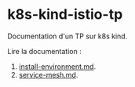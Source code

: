 # k8s-kind-istio-tp
Documentation d'un TP sur k8s kind.

Lire la documentation :

1. [install-environment.md](documentation/install-environment.md).
2. [service-mesh.md](documentation/service-mesh.md).